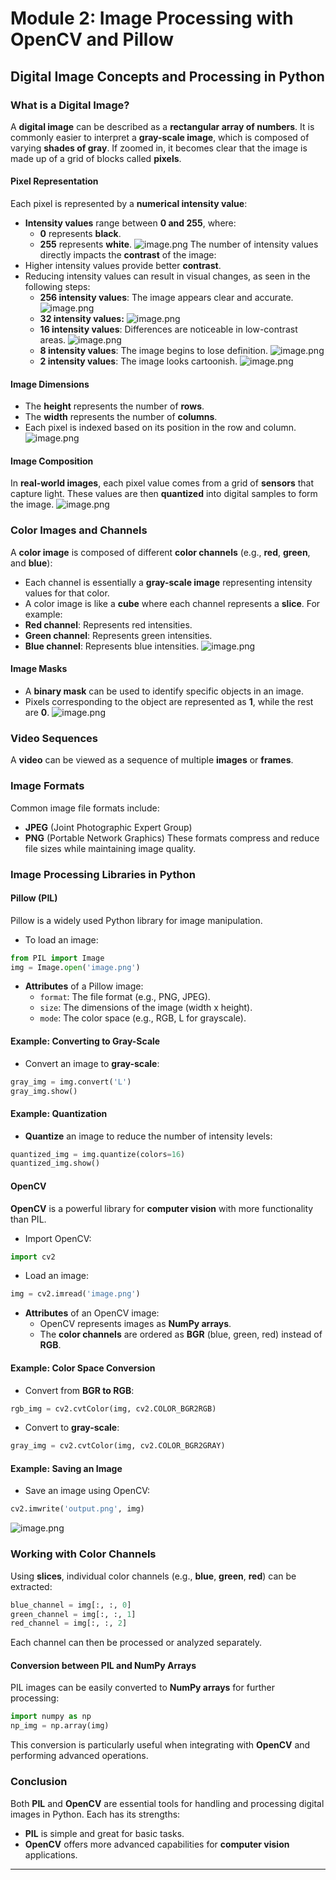 

# Module 2: Image Processing with OpenCV and Pillow
## Digital Image Concepts and Processing in Python
### What is a Digital Image?
A **digital image** can be described as a **rectangular array of numbers**. It is commonly easier to interpret a **gray-scale image**, which is composed of varying **shades of gray**. If zoomed in, it becomes clear that the image is made up of a grid of blocks called **pixels**.
#### Pixel Representation
Each pixel is represented by a **numerical intensity value**:
- **Intensity values** range between **0 and 255**, where:
	- **0** represents **black**.
	- **255** represents **white**.
![image.png](https://prod-files-secure.s3.us-west-2.amazonaws.com/03e82b26-cccb-4906-bb56-adabcbdc0655/fa1bb4aa-313a-44c2-a7b3-7fa4a8432b08/image.png?X-Amz-Algorithm=AWS4-HMAC-SHA256&X-Amz-Content-Sha256=UNSIGNED-PAYLOAD&X-Amz-Credential=ASIAZI2LB466XZW7JCHZ%2F20250131%2Fus-west-2%2Fs3%2Faws4_request&X-Amz-Date=20250131T201528Z&X-Amz-Expires=3600&X-Amz-Security-Token=IQoJb3JpZ2luX2VjELz%2F%2F%2F%2F%2F%2F%2F%2F%2F%2FwEaCXVzLXdlc3QtMiJGMEQCIHxHo3Y%2BQucv5xvnExIxFMSXJy9Kc3LjSn9ZDCQUoGkOAiBr0u908Q32Wa1AFRbCDxIIzRpjTaY1bnJ5XK7ZB6p7%2ByqIBAjF%2F%2F%2F%2F%2F%2F%2F%2F%2F%2F8BEAAaDDYzNzQyMzE4MzgwNSIMrjYuhbLm%2F2waNy9iKtwDiOomHB7xDeRouYsS4G8E8m2RGIkLjicSGCA0hzcJMSaTGxl2%2BKPVn6v32z6dfDDUW5atb2k1%2FGBQTQVH7sM6aUXgm3ipJBYoSBvuIvJZIUXA2hvdA9WjfyVlO6ASv%2BVZtcTubhJEm0T1KIXqZFyFObBta6b3RU%2BTwL%2BX9c9HnrXntLbhUlDzaGBqbsqgrSWLNN2cNIVzHD%2BIaXecXdHo4BGcUcXYBtNHI1vu5hYBtKx%2Fop%2BEDCIxnQ8lCcW41%2FRyvdlxEcNOFRUAQkCyR8I8A2fYCKM9Q6rcryZfmWgRr0%2FzWdVhQwmPl%2FHXZErr6d5SEKwrZ2d3zRnCvvuJNCcE3IWQkrwT8OnZMZrrBAIWFlS1%2B5Dz5roLardKSk%2Bxp%2B55GXqeXF1XHPsZtxPrSxRdi4hylMxg7bYy%2Bd9%2BFGERX2W6ssVBPYWTovetEKLjR0Q3jCq%2BUzRZ8qd3ph0o4WU5V%2FCQfqMfg14VcWto9XBTzktIWPflrkbJAdvaunnKNEOwd3EkxsmxWPZuRz7oazzMEPayNBJmdCOMQXld1KajnMA0pNbhBTWkna3Nvk5%2FC7H2vcG4gUj3nG0ZpkBgY5UMvNEOIkaqf7DykwZAt%2BsFrS%2FejZpbqkBIpHvuC%2Fsw0tv0vAY6pgGxe5nrY70I5mwK7mcL8XPs7Mh80mVQdOoNIhFp0bIvGXiidU6ve01i39HyKCQSL%2BHnPvS6i%2BQ%2FYSk4U9W8S8%2Bw0CZ8Up6Po9xPK5EcYMjnn8%2FLXYSdG5OVkj%2BuOIETcxP0nZ7jw4ypLGQhTMUep74g%2FymrUsLm3XqFL%2FAVHpmu9qWm2epwDn4wsCKZ8dViJW3M5Ce9vx1exHPNEFKCCksQY3K6r63f&X-Amz-Signature=58c824c43ba257f98b77fe1b1525e3cb65eb498068df906830a9b5976251553c&X-Amz-SignedHeaders=host&x-id=GetObject)
The number of intensity values directly impacts the **contrast** of the image:
- Higher intensity values provide better **contrast**.
- Reducing intensity values can result in visual changes, as seen in the following steps:
	- **256 intensity values**: The image appears clear and accurate.
![image.png](https://prod-files-secure.s3.us-west-2.amazonaws.com/03e82b26-cccb-4906-bb56-adabcbdc0655/0de7dfb4-99dc-4b87-8932-5165b3c3b775/image.png?X-Amz-Algorithm=AWS4-HMAC-SHA256&X-Amz-Content-Sha256=UNSIGNED-PAYLOAD&X-Amz-Credential=ASIAZI2LB466XHL5GLQK%2F20250131%2Fus-west-2%2Fs3%2Faws4_request&X-Amz-Date=20250131T201528Z&X-Amz-Expires=3600&X-Amz-Security-Token=IQoJb3JpZ2luX2VjELz%2F%2F%2F%2F%2F%2F%2F%2F%2F%2FwEaCXVzLXdlc3QtMiJIMEYCIQDuBD7zySHzrYygf50WvYw2LTXZIeen8yzpnDFl4aq5bwIhAO1RF8HV6OrHbqOG%2FWBfC0LGUDhJZYpX23kWUuLG8b95KogECMX%2F%2F%2F%2F%2F%2F%2F%2F%2F%2FwEQABoMNjM3NDIzMTgzODA1IgxdBmoE9AYvBjsnmdcq3AM9YtXNK4%2BJXdZfJXBV3SuMHZ9a1T1X4kCwFjsCfKiHrWk0JZf5x1O3Jh9Cy2%2FeGdGkgwrsDqC1isneXXjMfOVVZEqC3RKRR6PCwQgQH3cgvrNG8wbebyMETQStb%2Bye9HNMiRFSceWPQUM7RYnGkcwQpw3thKZY0nC6h6VWr4r8nk%2BM%2B%2Be4QBImH1l3lcEvVMz1Zjg3lOcC1WofI%2B4NLrd2FAFaF8R34NUVZrkpcK7bzXSFbfXhT6Bhko4cR5FRqASEQfALEHNMTcJoUZwdPSBqcmlt%2BIdkrjTe1oYyRQuIjc3Y7f3LXdwNiuFbBtDxX00ERdMYernN0bfXaRagXX7kHqQ5Z94HsV%2B7BAi4VYDPzGgDooiykrATdXO38AIW7Tt4h4cRhxGHFN3X66c2uFe1oA2CzK34RwE%2Fs%2F%2FdbbkOf7lCmRJT1uPBFgAEtTBBWSLKeA90XfgvfisN3dl5RBqYwqE0UE1%2BcXrfV80iunoBGWq1685EAhQzndIiueOE3hv%2FCMkqHkjX1ZXI2D%2FONTjUvS43YmivpQ6D1n0iNJ%2F7yT7YNdHrWrCWdVq8Cm5yTIe5D4Ehul8iaP6iiM5EnTPhSaODn%2F7ntdWjOMGpZlSbPnkDPORN4J1Azl6MzTDR2%2FS8BjqkAfSfDc635e%2F4a1eXH8Y3G%2FXZRiT9fZPwbZUtGcKCpC%2BbqrToRcEKVvm5nJ5qeAUVlx1f%2FJPgTehyvqgBCK8aAKd0QU317vKnXvkCS6p7nzvYetqzPBun%2FWErjfXbzyrmJb82%2BMtefLAWJRS%2BrGERUqvwPRAaOmPLzE3mc2n04GxOQozIXx3F9ya9zfR1hYBZwtesWKqunZrAYxb4hnIPGpe2vtGP&X-Amz-Signature=dd9ae7a9bf16b6c60b8fc79a88b6bc0849c2730f68ecc0813ed52daaf60a0375&X-Amz-SignedHeaders=host&x-id=GetObject)
	- **32 intensity values:**
![image.png](https://prod-files-secure.s3.us-west-2.amazonaws.com/03e82b26-cccb-4906-bb56-adabcbdc0655/7eb81f08-b190-4c5a-ba2b-2a498a15b2c4/image.png?X-Amz-Algorithm=AWS4-HMAC-SHA256&X-Amz-Content-Sha256=UNSIGNED-PAYLOAD&X-Amz-Credential=ASIAZI2LB466XHL5GLQK%2F20250131%2Fus-west-2%2Fs3%2Faws4_request&X-Amz-Date=20250131T201528Z&X-Amz-Expires=3600&X-Amz-Security-Token=IQoJb3JpZ2luX2VjELz%2F%2F%2F%2F%2F%2F%2F%2F%2F%2FwEaCXVzLXdlc3QtMiJIMEYCIQDuBD7zySHzrYygf50WvYw2LTXZIeen8yzpnDFl4aq5bwIhAO1RF8HV6OrHbqOG%2FWBfC0LGUDhJZYpX23kWUuLG8b95KogECMX%2F%2F%2F%2F%2F%2F%2F%2F%2F%2FwEQABoMNjM3NDIzMTgzODA1IgxdBmoE9AYvBjsnmdcq3AM9YtXNK4%2BJXdZfJXBV3SuMHZ9a1T1X4kCwFjsCfKiHrWk0JZf5x1O3Jh9Cy2%2FeGdGkgwrsDqC1isneXXjMfOVVZEqC3RKRR6PCwQgQH3cgvrNG8wbebyMETQStb%2Bye9HNMiRFSceWPQUM7RYnGkcwQpw3thKZY0nC6h6VWr4r8nk%2BM%2B%2Be4QBImH1l3lcEvVMz1Zjg3lOcC1WofI%2B4NLrd2FAFaF8R34NUVZrkpcK7bzXSFbfXhT6Bhko4cR5FRqASEQfALEHNMTcJoUZwdPSBqcmlt%2BIdkrjTe1oYyRQuIjc3Y7f3LXdwNiuFbBtDxX00ERdMYernN0bfXaRagXX7kHqQ5Z94HsV%2B7BAi4VYDPzGgDooiykrATdXO38AIW7Tt4h4cRhxGHFN3X66c2uFe1oA2CzK34RwE%2Fs%2F%2FdbbkOf7lCmRJT1uPBFgAEtTBBWSLKeA90XfgvfisN3dl5RBqYwqE0UE1%2BcXrfV80iunoBGWq1685EAhQzndIiueOE3hv%2FCMkqHkjX1ZXI2D%2FONTjUvS43YmivpQ6D1n0iNJ%2F7yT7YNdHrWrCWdVq8Cm5yTIe5D4Ehul8iaP6iiM5EnTPhSaODn%2F7ntdWjOMGpZlSbPnkDPORN4J1Azl6MzTDR2%2FS8BjqkAfSfDc635e%2F4a1eXH8Y3G%2FXZRiT9fZPwbZUtGcKCpC%2BbqrToRcEKVvm5nJ5qeAUVlx1f%2FJPgTehyvqgBCK8aAKd0QU317vKnXvkCS6p7nzvYetqzPBun%2FWErjfXbzyrmJb82%2BMtefLAWJRS%2BrGERUqvwPRAaOmPLzE3mc2n04GxOQozIXx3F9ya9zfR1hYBZwtesWKqunZrAYxb4hnIPGpe2vtGP&X-Amz-Signature=c7311e52a88aad3e6bdd585e8f943d48171c3703e3d994047ecf93a22b3e76e4&X-Amz-SignedHeaders=host&x-id=GetObject)
	- **16 intensity values**: Differences are noticeable in low-contrast areas.
![image.png](https://prod-files-secure.s3.us-west-2.amazonaws.com/03e82b26-cccb-4906-bb56-adabcbdc0655/6bf56d44-9a14-4b7b-98c2-1f00b8630f0c/image.png?X-Amz-Algorithm=AWS4-HMAC-SHA256&X-Amz-Content-Sha256=UNSIGNED-PAYLOAD&X-Amz-Credential=ASIAZI2LB466XHL5GLQK%2F20250131%2Fus-west-2%2Fs3%2Faws4_request&X-Amz-Date=20250131T201528Z&X-Amz-Expires=3600&X-Amz-Security-Token=IQoJb3JpZ2luX2VjELz%2F%2F%2F%2F%2F%2F%2F%2F%2F%2FwEaCXVzLXdlc3QtMiJIMEYCIQDuBD7zySHzrYygf50WvYw2LTXZIeen8yzpnDFl4aq5bwIhAO1RF8HV6OrHbqOG%2FWBfC0LGUDhJZYpX23kWUuLG8b95KogECMX%2F%2F%2F%2F%2F%2F%2F%2F%2F%2FwEQABoMNjM3NDIzMTgzODA1IgxdBmoE9AYvBjsnmdcq3AM9YtXNK4%2BJXdZfJXBV3SuMHZ9a1T1X4kCwFjsCfKiHrWk0JZf5x1O3Jh9Cy2%2FeGdGkgwrsDqC1isneXXjMfOVVZEqC3RKRR6PCwQgQH3cgvrNG8wbebyMETQStb%2Bye9HNMiRFSceWPQUM7RYnGkcwQpw3thKZY0nC6h6VWr4r8nk%2BM%2B%2Be4QBImH1l3lcEvVMz1Zjg3lOcC1WofI%2B4NLrd2FAFaF8R34NUVZrkpcK7bzXSFbfXhT6Bhko4cR5FRqASEQfALEHNMTcJoUZwdPSBqcmlt%2BIdkrjTe1oYyRQuIjc3Y7f3LXdwNiuFbBtDxX00ERdMYernN0bfXaRagXX7kHqQ5Z94HsV%2B7BAi4VYDPzGgDooiykrATdXO38AIW7Tt4h4cRhxGHFN3X66c2uFe1oA2CzK34RwE%2Fs%2F%2FdbbkOf7lCmRJT1uPBFgAEtTBBWSLKeA90XfgvfisN3dl5RBqYwqE0UE1%2BcXrfV80iunoBGWq1685EAhQzndIiueOE3hv%2FCMkqHkjX1ZXI2D%2FONTjUvS43YmivpQ6D1n0iNJ%2F7yT7YNdHrWrCWdVq8Cm5yTIe5D4Ehul8iaP6iiM5EnTPhSaODn%2F7ntdWjOMGpZlSbPnkDPORN4J1Azl6MzTDR2%2FS8BjqkAfSfDc635e%2F4a1eXH8Y3G%2FXZRiT9fZPwbZUtGcKCpC%2BbqrToRcEKVvm5nJ5qeAUVlx1f%2FJPgTehyvqgBCK8aAKd0QU317vKnXvkCS6p7nzvYetqzPBun%2FWErjfXbzyrmJb82%2BMtefLAWJRS%2BrGERUqvwPRAaOmPLzE3mc2n04GxOQozIXx3F9ya9zfR1hYBZwtesWKqunZrAYxb4hnIPGpe2vtGP&X-Amz-Signature=52e51f512756271bf80c210946599c6560cbf5d7bd200ec2704880d74b89f61d&X-Amz-SignedHeaders=host&x-id=GetObject)
	- **8 intensity values**: The image begins to lose definition.
![image.png](https://prod-files-secure.s3.us-west-2.amazonaws.com/03e82b26-cccb-4906-bb56-adabcbdc0655/cca05878-ca1a-43e0-8bec-1d146756f9ae/image.png?X-Amz-Algorithm=AWS4-HMAC-SHA256&X-Amz-Content-Sha256=UNSIGNED-PAYLOAD&X-Amz-Credential=ASIAZI2LB466XHL5GLQK%2F20250131%2Fus-west-2%2Fs3%2Faws4_request&X-Amz-Date=20250131T201528Z&X-Amz-Expires=3600&X-Amz-Security-Token=IQoJb3JpZ2luX2VjELz%2F%2F%2F%2F%2F%2F%2F%2F%2F%2FwEaCXVzLXdlc3QtMiJIMEYCIQDuBD7zySHzrYygf50WvYw2LTXZIeen8yzpnDFl4aq5bwIhAO1RF8HV6OrHbqOG%2FWBfC0LGUDhJZYpX23kWUuLG8b95KogECMX%2F%2F%2F%2F%2F%2F%2F%2F%2F%2FwEQABoMNjM3NDIzMTgzODA1IgxdBmoE9AYvBjsnmdcq3AM9YtXNK4%2BJXdZfJXBV3SuMHZ9a1T1X4kCwFjsCfKiHrWk0JZf5x1O3Jh9Cy2%2FeGdGkgwrsDqC1isneXXjMfOVVZEqC3RKRR6PCwQgQH3cgvrNG8wbebyMETQStb%2Bye9HNMiRFSceWPQUM7RYnGkcwQpw3thKZY0nC6h6VWr4r8nk%2BM%2B%2Be4QBImH1l3lcEvVMz1Zjg3lOcC1WofI%2B4NLrd2FAFaF8R34NUVZrkpcK7bzXSFbfXhT6Bhko4cR5FRqASEQfALEHNMTcJoUZwdPSBqcmlt%2BIdkrjTe1oYyRQuIjc3Y7f3LXdwNiuFbBtDxX00ERdMYernN0bfXaRagXX7kHqQ5Z94HsV%2B7BAi4VYDPzGgDooiykrATdXO38AIW7Tt4h4cRhxGHFN3X66c2uFe1oA2CzK34RwE%2Fs%2F%2FdbbkOf7lCmRJT1uPBFgAEtTBBWSLKeA90XfgvfisN3dl5RBqYwqE0UE1%2BcXrfV80iunoBGWq1685EAhQzndIiueOE3hv%2FCMkqHkjX1ZXI2D%2FONTjUvS43YmivpQ6D1n0iNJ%2F7yT7YNdHrWrCWdVq8Cm5yTIe5D4Ehul8iaP6iiM5EnTPhSaODn%2F7ntdWjOMGpZlSbPnkDPORN4J1Azl6MzTDR2%2FS8BjqkAfSfDc635e%2F4a1eXH8Y3G%2FXZRiT9fZPwbZUtGcKCpC%2BbqrToRcEKVvm5nJ5qeAUVlx1f%2FJPgTehyvqgBCK8aAKd0QU317vKnXvkCS6p7nzvYetqzPBun%2FWErjfXbzyrmJb82%2BMtefLAWJRS%2BrGERUqvwPRAaOmPLzE3mc2n04GxOQozIXx3F9ya9zfR1hYBZwtesWKqunZrAYxb4hnIPGpe2vtGP&X-Amz-Signature=84c5f308776019a6aac94db84871f7644d411f7c92df589044c77a64bd4bd5d1&X-Amz-SignedHeaders=host&x-id=GetObject)
	- **2 intensity values**: The image looks cartoonish.
![image.png](https://prod-files-secure.s3.us-west-2.amazonaws.com/03e82b26-cccb-4906-bb56-adabcbdc0655/12da64d7-6b97-44e0-bc2c-52b9c47ce212/image.png?X-Amz-Algorithm=AWS4-HMAC-SHA256&X-Amz-Content-Sha256=UNSIGNED-PAYLOAD&X-Amz-Credential=ASIAZI2LB466XHL5GLQK%2F20250131%2Fus-west-2%2Fs3%2Faws4_request&X-Amz-Date=20250131T201528Z&X-Amz-Expires=3600&X-Amz-Security-Token=IQoJb3JpZ2luX2VjELz%2F%2F%2F%2F%2F%2F%2F%2F%2F%2FwEaCXVzLXdlc3QtMiJIMEYCIQDuBD7zySHzrYygf50WvYw2LTXZIeen8yzpnDFl4aq5bwIhAO1RF8HV6OrHbqOG%2FWBfC0LGUDhJZYpX23kWUuLG8b95KogECMX%2F%2F%2F%2F%2F%2F%2F%2F%2F%2FwEQABoMNjM3NDIzMTgzODA1IgxdBmoE9AYvBjsnmdcq3AM9YtXNK4%2BJXdZfJXBV3SuMHZ9a1T1X4kCwFjsCfKiHrWk0JZf5x1O3Jh9Cy2%2FeGdGkgwrsDqC1isneXXjMfOVVZEqC3RKRR6PCwQgQH3cgvrNG8wbebyMETQStb%2Bye9HNMiRFSceWPQUM7RYnGkcwQpw3thKZY0nC6h6VWr4r8nk%2BM%2B%2Be4QBImH1l3lcEvVMz1Zjg3lOcC1WofI%2B4NLrd2FAFaF8R34NUVZrkpcK7bzXSFbfXhT6Bhko4cR5FRqASEQfALEHNMTcJoUZwdPSBqcmlt%2BIdkrjTe1oYyRQuIjc3Y7f3LXdwNiuFbBtDxX00ERdMYernN0bfXaRagXX7kHqQ5Z94HsV%2B7BAi4VYDPzGgDooiykrATdXO38AIW7Tt4h4cRhxGHFN3X66c2uFe1oA2CzK34RwE%2Fs%2F%2FdbbkOf7lCmRJT1uPBFgAEtTBBWSLKeA90XfgvfisN3dl5RBqYwqE0UE1%2BcXrfV80iunoBGWq1685EAhQzndIiueOE3hv%2FCMkqHkjX1ZXI2D%2FONTjUvS43YmivpQ6D1n0iNJ%2F7yT7YNdHrWrCWdVq8Cm5yTIe5D4Ehul8iaP6iiM5EnTPhSaODn%2F7ntdWjOMGpZlSbPnkDPORN4J1Azl6MzTDR2%2FS8BjqkAfSfDc635e%2F4a1eXH8Y3G%2FXZRiT9fZPwbZUtGcKCpC%2BbqrToRcEKVvm5nJ5qeAUVlx1f%2FJPgTehyvqgBCK8aAKd0QU317vKnXvkCS6p7nzvYetqzPBun%2FWErjfXbzyrmJb82%2BMtefLAWJRS%2BrGERUqvwPRAaOmPLzE3mc2n04GxOQozIXx3F9ya9zfR1hYBZwtesWKqunZrAYxb4hnIPGpe2vtGP&X-Amz-Signature=99cef15d9c4ded01ff61ff21485079c6750f965a1faf18849ffdad0bc22b10ff&X-Amz-SignedHeaders=host&x-id=GetObject)
#### Image Dimensions
- The **height** represents the number of **rows**.
- The **width** represents the number of **columns**.
- Each pixel is indexed based on its position in the row and column.
![image.png](https://prod-files-secure.s3.us-west-2.amazonaws.com/03e82b26-cccb-4906-bb56-adabcbdc0655/ff056335-e79e-4491-b508-30cd45b6c194/image.png?X-Amz-Algorithm=AWS4-HMAC-SHA256&X-Amz-Content-Sha256=UNSIGNED-PAYLOAD&X-Amz-Credential=ASIAZI2LB466XZW7JCHZ%2F20250131%2Fus-west-2%2Fs3%2Faws4_request&X-Amz-Date=20250131T201528Z&X-Amz-Expires=3600&X-Amz-Security-Token=IQoJb3JpZ2luX2VjELz%2F%2F%2F%2F%2F%2F%2F%2F%2F%2FwEaCXVzLXdlc3QtMiJGMEQCIHxHo3Y%2BQucv5xvnExIxFMSXJy9Kc3LjSn9ZDCQUoGkOAiBr0u908Q32Wa1AFRbCDxIIzRpjTaY1bnJ5XK7ZB6p7%2ByqIBAjF%2F%2F%2F%2F%2F%2F%2F%2F%2F%2F8BEAAaDDYzNzQyMzE4MzgwNSIMrjYuhbLm%2F2waNy9iKtwDiOomHB7xDeRouYsS4G8E8m2RGIkLjicSGCA0hzcJMSaTGxl2%2BKPVn6v32z6dfDDUW5atb2k1%2FGBQTQVH7sM6aUXgm3ipJBYoSBvuIvJZIUXA2hvdA9WjfyVlO6ASv%2BVZtcTubhJEm0T1KIXqZFyFObBta6b3RU%2BTwL%2BX9c9HnrXntLbhUlDzaGBqbsqgrSWLNN2cNIVzHD%2BIaXecXdHo4BGcUcXYBtNHI1vu5hYBtKx%2Fop%2BEDCIxnQ8lCcW41%2FRyvdlxEcNOFRUAQkCyR8I8A2fYCKM9Q6rcryZfmWgRr0%2FzWdVhQwmPl%2FHXZErr6d5SEKwrZ2d3zRnCvvuJNCcE3IWQkrwT8OnZMZrrBAIWFlS1%2B5Dz5roLardKSk%2Bxp%2B55GXqeXF1XHPsZtxPrSxRdi4hylMxg7bYy%2Bd9%2BFGERX2W6ssVBPYWTovetEKLjR0Q3jCq%2BUzRZ8qd3ph0o4WU5V%2FCQfqMfg14VcWto9XBTzktIWPflrkbJAdvaunnKNEOwd3EkxsmxWPZuRz7oazzMEPayNBJmdCOMQXld1KajnMA0pNbhBTWkna3Nvk5%2FC7H2vcG4gUj3nG0ZpkBgY5UMvNEOIkaqf7DykwZAt%2BsFrS%2FejZpbqkBIpHvuC%2Fsw0tv0vAY6pgGxe5nrY70I5mwK7mcL8XPs7Mh80mVQdOoNIhFp0bIvGXiidU6ve01i39HyKCQSL%2BHnPvS6i%2BQ%2FYSk4U9W8S8%2Bw0CZ8Up6Po9xPK5EcYMjnn8%2FLXYSdG5OVkj%2BuOIETcxP0nZ7jw4ypLGQhTMUep74g%2FymrUsLm3XqFL%2FAVHpmu9qWm2epwDn4wsCKZ8dViJW3M5Ce9vx1exHPNEFKCCksQY3K6r63f&X-Amz-Signature=6dc46676a6c4d8de4714e9e66ca55891ca6e80d45193f7e3e7616132b81c6524&X-Amz-SignedHeaders=host&x-id=GetObject)
#### Image Composition
In **real-world images**, each pixel value comes from a grid of **sensors** that capture light. These values are then **quantized** into digital samples to form the image.
![image.png](https://prod-files-secure.s3.us-west-2.amazonaws.com/03e82b26-cccb-4906-bb56-adabcbdc0655/0c721ea0-409b-4d32-b630-a00d6f170d18/image.png?X-Amz-Algorithm=AWS4-HMAC-SHA256&X-Amz-Content-Sha256=UNSIGNED-PAYLOAD&X-Amz-Credential=ASIAZI2LB466XZW7JCHZ%2F20250131%2Fus-west-2%2Fs3%2Faws4_request&X-Amz-Date=20250131T201528Z&X-Amz-Expires=3600&X-Amz-Security-Token=IQoJb3JpZ2luX2VjELz%2F%2F%2F%2F%2F%2F%2F%2F%2F%2FwEaCXVzLXdlc3QtMiJGMEQCIHxHo3Y%2BQucv5xvnExIxFMSXJy9Kc3LjSn9ZDCQUoGkOAiBr0u908Q32Wa1AFRbCDxIIzRpjTaY1bnJ5XK7ZB6p7%2ByqIBAjF%2F%2F%2F%2F%2F%2F%2F%2F%2F%2F8BEAAaDDYzNzQyMzE4MzgwNSIMrjYuhbLm%2F2waNy9iKtwDiOomHB7xDeRouYsS4G8E8m2RGIkLjicSGCA0hzcJMSaTGxl2%2BKPVn6v32z6dfDDUW5atb2k1%2FGBQTQVH7sM6aUXgm3ipJBYoSBvuIvJZIUXA2hvdA9WjfyVlO6ASv%2BVZtcTubhJEm0T1KIXqZFyFObBta6b3RU%2BTwL%2BX9c9HnrXntLbhUlDzaGBqbsqgrSWLNN2cNIVzHD%2BIaXecXdHo4BGcUcXYBtNHI1vu5hYBtKx%2Fop%2BEDCIxnQ8lCcW41%2FRyvdlxEcNOFRUAQkCyR8I8A2fYCKM9Q6rcryZfmWgRr0%2FzWdVhQwmPl%2FHXZErr6d5SEKwrZ2d3zRnCvvuJNCcE3IWQkrwT8OnZMZrrBAIWFlS1%2B5Dz5roLardKSk%2Bxp%2B55GXqeXF1XHPsZtxPrSxRdi4hylMxg7bYy%2Bd9%2BFGERX2W6ssVBPYWTovetEKLjR0Q3jCq%2BUzRZ8qd3ph0o4WU5V%2FCQfqMfg14VcWto9XBTzktIWPflrkbJAdvaunnKNEOwd3EkxsmxWPZuRz7oazzMEPayNBJmdCOMQXld1KajnMA0pNbhBTWkna3Nvk5%2FC7H2vcG4gUj3nG0ZpkBgY5UMvNEOIkaqf7DykwZAt%2BsFrS%2FejZpbqkBIpHvuC%2Fsw0tv0vAY6pgGxe5nrY70I5mwK7mcL8XPs7Mh80mVQdOoNIhFp0bIvGXiidU6ve01i39HyKCQSL%2BHnPvS6i%2BQ%2FYSk4U9W8S8%2Bw0CZ8Up6Po9xPK5EcYMjnn8%2FLXYSdG5OVkj%2BuOIETcxP0nZ7jw4ypLGQhTMUep74g%2FymrUsLm3XqFL%2FAVHpmu9qWm2epwDn4wsCKZ8dViJW3M5Ce9vx1exHPNEFKCCksQY3K6r63f&X-Amz-Signature=b83c8a11a0873b6f8a7d609226c6d76892955531a845d34df8a4be81b0e4636d&X-Amz-SignedHeaders=host&x-id=GetObject)
### Color Images and Channels
A **color image** is composed of different **color channels** (e.g., **red**, **green**, and **blue**):
- Each channel is essentially a **gray-scale image** representing intensity values for that color.
- A color image is like a **cube** where each channel represents a **slice**.
For example:
- **Red channel**: Represents red intensities.
- **Green channel**: Represents green intensities.
- **Blue channel**: Represents blue intensities.
![image.png](https://prod-files-secure.s3.us-west-2.amazonaws.com/03e82b26-cccb-4906-bb56-adabcbdc0655/c0cc17c9-842f-413f-82e8-f3f44278cf74/image.png?X-Amz-Algorithm=AWS4-HMAC-SHA256&X-Amz-Content-Sha256=UNSIGNED-PAYLOAD&X-Amz-Credential=ASIAZI2LB466XZW7JCHZ%2F20250131%2Fus-west-2%2Fs3%2Faws4_request&X-Amz-Date=20250131T201528Z&X-Amz-Expires=3600&X-Amz-Security-Token=IQoJb3JpZ2luX2VjELz%2F%2F%2F%2F%2F%2F%2F%2F%2F%2FwEaCXVzLXdlc3QtMiJGMEQCIHxHo3Y%2BQucv5xvnExIxFMSXJy9Kc3LjSn9ZDCQUoGkOAiBr0u908Q32Wa1AFRbCDxIIzRpjTaY1bnJ5XK7ZB6p7%2ByqIBAjF%2F%2F%2F%2F%2F%2F%2F%2F%2F%2F8BEAAaDDYzNzQyMzE4MzgwNSIMrjYuhbLm%2F2waNy9iKtwDiOomHB7xDeRouYsS4G8E8m2RGIkLjicSGCA0hzcJMSaTGxl2%2BKPVn6v32z6dfDDUW5atb2k1%2FGBQTQVH7sM6aUXgm3ipJBYoSBvuIvJZIUXA2hvdA9WjfyVlO6ASv%2BVZtcTubhJEm0T1KIXqZFyFObBta6b3RU%2BTwL%2BX9c9HnrXntLbhUlDzaGBqbsqgrSWLNN2cNIVzHD%2BIaXecXdHo4BGcUcXYBtNHI1vu5hYBtKx%2Fop%2BEDCIxnQ8lCcW41%2FRyvdlxEcNOFRUAQkCyR8I8A2fYCKM9Q6rcryZfmWgRr0%2FzWdVhQwmPl%2FHXZErr6d5SEKwrZ2d3zRnCvvuJNCcE3IWQkrwT8OnZMZrrBAIWFlS1%2B5Dz5roLardKSk%2Bxp%2B55GXqeXF1XHPsZtxPrSxRdi4hylMxg7bYy%2Bd9%2BFGERX2W6ssVBPYWTovetEKLjR0Q3jCq%2BUzRZ8qd3ph0o4WU5V%2FCQfqMfg14VcWto9XBTzktIWPflrkbJAdvaunnKNEOwd3EkxsmxWPZuRz7oazzMEPayNBJmdCOMQXld1KajnMA0pNbhBTWkna3Nvk5%2FC7H2vcG4gUj3nG0ZpkBgY5UMvNEOIkaqf7DykwZAt%2BsFrS%2FejZpbqkBIpHvuC%2Fsw0tv0vAY6pgGxe5nrY70I5mwK7mcL8XPs7Mh80mVQdOoNIhFp0bIvGXiidU6ve01i39HyKCQSL%2BHnPvS6i%2BQ%2FYSk4U9W8S8%2Bw0CZ8Up6Po9xPK5EcYMjnn8%2FLXYSdG5OVkj%2BuOIETcxP0nZ7jw4ypLGQhTMUep74g%2FymrUsLm3XqFL%2FAVHpmu9qWm2epwDn4wsCKZ8dViJW3M5Ce9vx1exHPNEFKCCksQY3K6r63f&X-Amz-Signature=1960a27011d439a89d2d8044c0a0133d0b42be7f56cba31970305b380f876f23&X-Amz-SignedHeaders=host&x-id=GetObject)
#### Image Masks
- A **binary mask** can be used to identify specific objects in an image.
- Pixels corresponding to the object are represented as **1**, while the rest are **0**.
![image.png](https://prod-files-secure.s3.us-west-2.amazonaws.com/03e82b26-cccb-4906-bb56-adabcbdc0655/667eab4d-d19d-4618-81d0-663b6beb002c/image.png?X-Amz-Algorithm=AWS4-HMAC-SHA256&X-Amz-Content-Sha256=UNSIGNED-PAYLOAD&X-Amz-Credential=ASIAZI2LB466XZW7JCHZ%2F20250131%2Fus-west-2%2Fs3%2Faws4_request&X-Amz-Date=20250131T201528Z&X-Amz-Expires=3600&X-Amz-Security-Token=IQoJb3JpZ2luX2VjELz%2F%2F%2F%2F%2F%2F%2F%2F%2F%2FwEaCXVzLXdlc3QtMiJGMEQCIHxHo3Y%2BQucv5xvnExIxFMSXJy9Kc3LjSn9ZDCQUoGkOAiBr0u908Q32Wa1AFRbCDxIIzRpjTaY1bnJ5XK7ZB6p7%2ByqIBAjF%2F%2F%2F%2F%2F%2F%2F%2F%2F%2F8BEAAaDDYzNzQyMzE4MzgwNSIMrjYuhbLm%2F2waNy9iKtwDiOomHB7xDeRouYsS4G8E8m2RGIkLjicSGCA0hzcJMSaTGxl2%2BKPVn6v32z6dfDDUW5atb2k1%2FGBQTQVH7sM6aUXgm3ipJBYoSBvuIvJZIUXA2hvdA9WjfyVlO6ASv%2BVZtcTubhJEm0T1KIXqZFyFObBta6b3RU%2BTwL%2BX9c9HnrXntLbhUlDzaGBqbsqgrSWLNN2cNIVzHD%2BIaXecXdHo4BGcUcXYBtNHI1vu5hYBtKx%2Fop%2BEDCIxnQ8lCcW41%2FRyvdlxEcNOFRUAQkCyR8I8A2fYCKM9Q6rcryZfmWgRr0%2FzWdVhQwmPl%2FHXZErr6d5SEKwrZ2d3zRnCvvuJNCcE3IWQkrwT8OnZMZrrBAIWFlS1%2B5Dz5roLardKSk%2Bxp%2B55GXqeXF1XHPsZtxPrSxRdi4hylMxg7bYy%2Bd9%2BFGERX2W6ssVBPYWTovetEKLjR0Q3jCq%2BUzRZ8qd3ph0o4WU5V%2FCQfqMfg14VcWto9XBTzktIWPflrkbJAdvaunnKNEOwd3EkxsmxWPZuRz7oazzMEPayNBJmdCOMQXld1KajnMA0pNbhBTWkna3Nvk5%2FC7H2vcG4gUj3nG0ZpkBgY5UMvNEOIkaqf7DykwZAt%2BsFrS%2FejZpbqkBIpHvuC%2Fsw0tv0vAY6pgGxe5nrY70I5mwK7mcL8XPs7Mh80mVQdOoNIhFp0bIvGXiidU6ve01i39HyKCQSL%2BHnPvS6i%2BQ%2FYSk4U9W8S8%2Bw0CZ8Up6Po9xPK5EcYMjnn8%2FLXYSdG5OVkj%2BuOIETcxP0nZ7jw4ypLGQhTMUep74g%2FymrUsLm3XqFL%2FAVHpmu9qWm2epwDn4wsCKZ8dViJW3M5Ce9vx1exHPNEFKCCksQY3K6r63f&X-Amz-Signature=2aea29f7271285628949df5358f7c2b40ace5a86fc98179a1e16047b9956cfbb&X-Amz-SignedHeaders=host&x-id=GetObject)
### Video Sequences
A **video** can be viewed as a sequence of multiple **images** or **frames**.
### Image Formats
Common image file formats include:
- **JPEG** (Joint Photographic Expert Group)
- **PNG** (Portable Network Graphics)
These formats compress and reduce file sizes while maintaining image quality.
### Image Processing Libraries in Python
#### Pillow (PIL)
Pillow is a widely used Python library for image manipulation.
- To load an image:
```python
from PIL import Image
img = Image.open('image.png')
```
- **Attributes** of a Pillow image:
	- `format`: The file format (e.g., PNG, JPEG).
	- `size`: The dimensions of the image (width x height).
	- `mode`: The color space (e.g., RGB, L for grayscale).
#### Example: Converting to Gray-Scale
- Convert an image to **gray-scale**:
```python
gray_img = img.convert('L')
gray_img.show()
```
#### Example: Quantization
- **Quantize** an image to reduce the number of intensity levels:
```python
quantized_img = img.quantize(colors=16)
quantized_img.show()
```
#### OpenCV
**OpenCV** is a powerful library for **computer vision** with more functionality than PIL.
- Import OpenCV:
```python
import cv2
```
- Load an image:
```python
img = cv2.imread('image.png')
```
- **Attributes** of an OpenCV image:
	- OpenCV represents images as **NumPy arrays**.
	- The **color channels** are ordered as **BGR** (blue, green, red) instead of **RGB**.
#### Example: Color Space Conversion
- Convert from **BGR to RGB**:
```python
rgb_img = cv2.cvtColor(img, cv2.COLOR_BGR2RGB)
```
- Convert to **gray-scale**:
```python
gray_img = cv2.cvtColor(img, cv2.COLOR_BGR2GRAY)
```
#### Example: Saving an Image
- Save an image using OpenCV:
```python
cv2.imwrite('output.png', img)
```
![image.png](https://prod-files-secure.s3.us-west-2.amazonaws.com/03e82b26-cccb-4906-bb56-adabcbdc0655/25fcc977-54ea-484c-997e-9b6bd016f347/image.png?X-Amz-Algorithm=AWS4-HMAC-SHA256&X-Amz-Content-Sha256=UNSIGNED-PAYLOAD&X-Amz-Credential=ASIAZI2LB466XZW7JCHZ%2F20250131%2Fus-west-2%2Fs3%2Faws4_request&X-Amz-Date=20250131T201528Z&X-Amz-Expires=3600&X-Amz-Security-Token=IQoJb3JpZ2luX2VjELz%2F%2F%2F%2F%2F%2F%2F%2F%2F%2FwEaCXVzLXdlc3QtMiJGMEQCIHxHo3Y%2BQucv5xvnExIxFMSXJy9Kc3LjSn9ZDCQUoGkOAiBr0u908Q32Wa1AFRbCDxIIzRpjTaY1bnJ5XK7ZB6p7%2ByqIBAjF%2F%2F%2F%2F%2F%2F%2F%2F%2F%2F8BEAAaDDYzNzQyMzE4MzgwNSIMrjYuhbLm%2F2waNy9iKtwDiOomHB7xDeRouYsS4G8E8m2RGIkLjicSGCA0hzcJMSaTGxl2%2BKPVn6v32z6dfDDUW5atb2k1%2FGBQTQVH7sM6aUXgm3ipJBYoSBvuIvJZIUXA2hvdA9WjfyVlO6ASv%2BVZtcTubhJEm0T1KIXqZFyFObBta6b3RU%2BTwL%2BX9c9HnrXntLbhUlDzaGBqbsqgrSWLNN2cNIVzHD%2BIaXecXdHo4BGcUcXYBtNHI1vu5hYBtKx%2Fop%2BEDCIxnQ8lCcW41%2FRyvdlxEcNOFRUAQkCyR8I8A2fYCKM9Q6rcryZfmWgRr0%2FzWdVhQwmPl%2FHXZErr6d5SEKwrZ2d3zRnCvvuJNCcE3IWQkrwT8OnZMZrrBAIWFlS1%2B5Dz5roLardKSk%2Bxp%2B55GXqeXF1XHPsZtxPrSxRdi4hylMxg7bYy%2Bd9%2BFGERX2W6ssVBPYWTovetEKLjR0Q3jCq%2BUzRZ8qd3ph0o4WU5V%2FCQfqMfg14VcWto9XBTzktIWPflrkbJAdvaunnKNEOwd3EkxsmxWPZuRz7oazzMEPayNBJmdCOMQXld1KajnMA0pNbhBTWkna3Nvk5%2FC7H2vcG4gUj3nG0ZpkBgY5UMvNEOIkaqf7DykwZAt%2BsFrS%2FejZpbqkBIpHvuC%2Fsw0tv0vAY6pgGxe5nrY70I5mwK7mcL8XPs7Mh80mVQdOoNIhFp0bIvGXiidU6ve01i39HyKCQSL%2BHnPvS6i%2BQ%2FYSk4U9W8S8%2Bw0CZ8Up6Po9xPK5EcYMjnn8%2FLXYSdG5OVkj%2BuOIETcxP0nZ7jw4ypLGQhTMUep74g%2FymrUsLm3XqFL%2FAVHpmu9qWm2epwDn4wsCKZ8dViJW3M5Ce9vx1exHPNEFKCCksQY3K6r63f&X-Amz-Signature=04a82a14c7a888e4d0c898692c36c8426fe47d55554ff29e373b4df1416b702a&X-Amz-SignedHeaders=host&x-id=GetObject)
### Working with Color Channels
Using **slices**, individual color channels (e.g., **blue**, **green**, **red**) can be extracted:
```python
blue_channel = img[:, :, 0]
green_channel = img[:, :, 1]
red_channel = img[:, :, 2]
```
Each channel can then be processed or analyzed separately.
#### Conversion between PIL and NumPy Arrays
PIL images can be easily converted to **NumPy arrays** for further processing:
```python
import numpy as np
np_img = np.array(img)
```
This conversion is particularly useful when integrating with **OpenCV** and performing advanced operations.
### Conclusion
Both **PIL** and **OpenCV** are essential tools for handling and processing digital images in Python. Each has its strengths:
- **PIL** is simple and great for basic tasks.
- **OpenCV** offers more advanced capabilities for **computer vision** applications.
___


